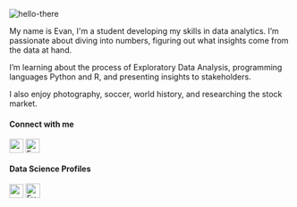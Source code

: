 ![hello-there](https://media.giphy.com/media/Nx0rz3jtxtEre/giphy.gif?cid=ecf05e47oyyv9j7o2bj63h28fcgpci2x8ai758et5r7ni0gy&rid=giphy.gif&ct=g)

My name is Evan, I'm a student developing my skills in data analytics. I’m passionate about diving into numbers, figuring out what insights come from the data at hand.

I’m learning about the process of Exploratory Data Analysis, programming languages Python and R, and presenting insights to stakeholders.

I also enjoy photography, soccer, world history, and researching the stock market.

<h4 align="left">Connect with me</h3>

<p>
<a href="https://twitter.com/evanjgower" target="blank"><img align="center" src="https://cdn-icons-png.flaticon.com/512/5968/5968830.png" alt="evanjgower" height="25" width="25" /></a>
<a href="https://www.linkedin.com/in/evan-gower/" target="blank"><img align="center" src="https://cdn-icons-png.flaticon.com/512/174/174857.png" alt="Evan Gower on LinkedIn" height="25" width="25" /></a>
<p> 

<h4 align="left">Data Science Profiles</h3>

<p>
<a href="https://kaggle.com/evangower" target="blank"><img align="center" src="https://raw.githubusercontent.com/rahuldkjain/github-profile-readme-generator/master/src/images/icons/Social/kaggle.svg" alt="evangower" height="25" width="25" /></a>
<a href="https://www.datacamp.com/portfolio/evangower" target="blank"><img align="center" src="https://old-waffles.datacamp.com/logo/logomark.svg" alt="Evan Gower on DataCamp" height="26" width="26" /></a>
</p>

<!---
evangower/evangower is a ✨ special ✨ repository because its `README.md` (this file) appears on your GitHub profile.
You can click the Preview link to take a look at your changes.
--->
